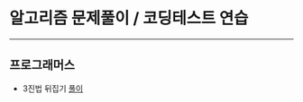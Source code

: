 # 알고리즘 문제풀이 / 코딩테스트 연습

---

## 프로그래머스

- 3진법 뒤집기 [풀이](https://github.com/cheese-cake-cookie/TIL/blob/master/algorithm/3%EC%A7%84%EB%B2%95%EB%92%A4%EC%A7%91%EA%B8%B0.md)
